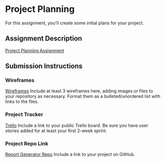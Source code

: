 # Project Planning
For this assignment, you'll create some initial plans for your project.

## Assignment Description
[Project Planning Assignment](https://education.launchcode.org/liftoff/modules/assignments/project-planning)

## Submission Instructions

### Wireframes

[Wireframes](https://miro.com/app/board/uXjVOWyQzlk=/)
Include at least 3 wireframes here, adding images or files to your repository as necessary. Format them as a bulleted/unordered list with links to the files.

### Project Tracker
[Trello](https://trello.com/b/pjucOadS/liftoff-project)
Include a link to your public Trello board. Be sure you have user stories added for at least your first 2-week sprint.

### Project Repo Link
[Report Generator Repo](https://github.com/cwils060/Report-Generator)
Include a link to your project on GitHub.

